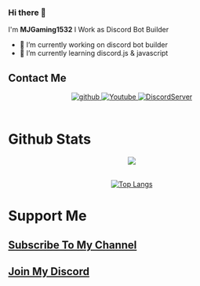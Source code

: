 ### Hi there 👋

I'm **MJGaming1532**
I Work as Discord Bot Builder

- 🔭 I’m currently working on discord bot builder
- 🌱 I’m currently learning discord.js & javascript

## Contact Me
<div align="center">
<a href="https://github.com/MJGaming1532" target="_blank">
<img src=https://img.shields.io/badge/github-%2324292e.svg?&style=for-the-badge&logo=github&logoColor=white alt=github style="margin-bottom: 5px;" />
</a>
<a href="https://www.youtube.com/channel/UCPKOw1Rlxz8W8IVbOREk6HQ" target="_blank">
<img src=https://img.shields.io/badge/Youtube-%2308090A.svg?&style=for-the-badge&logo=Youtube&logoColor=white alt=Youtube style="margin-bottom: 5px;" />
</a>
<a href="https://dsc.gg/mjgaming1532" target="_blank">
<img src=https://img.shields.io/badge/DiscordServer-%23F28032.svg?&style=for-the-badge&logo=DiscordServer&logoColor=white alt=DiscordServer style="margin-bottom: 5px;" />
</a>  
</div>

<br/>

# Github Stats
<div align="center"><img src="https://github-readme-stats.vercel.app/api?username=MJGaming1532&show_icons=true&count_private=true&hide_border=true" align="center" /></div>

<br/>

<div align="center">
<p><a href="https://github.com/MJGaming1532"><img src="https://github-readme-stats.vercel.app/api/top-langs/?username=MJGaming1532&amp;layout=compact" alt="Top Langs"></a></p></div>

# Support Me
## [**Subscribe To My Channel**](https://www.youtube.com/channel/UCPKOw1Rlxz8W8IVbOREk6HQ)
## [**Join My Discord**](https://dsc.gg/mjgaming1532)
